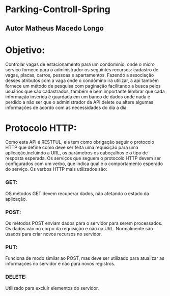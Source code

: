 # Parking-Controll-Spring
## Autor Matheus Macedo Longo

# Objetivo:
Controlar vagas de estacionamento para um condomínio, onde o micro serviço fornece para o administrador os seguintes recursos: cadastro de vagas, placas, carros, pessoas e apartamentos. Fazendo a associação desses atributos com a vaga onde o condômino ira utilizar, a api também fornece um método de pesquisa com paginação facilitando a busca pelos usuários que são cadastrados, também é bem importante lembrar que cada informação inserida é guardada em um banco de dados onde nada é perdido a não ser que o administrador da API delete ou altere  algumas informações de acordo com as necessidades do dia a dia.

# Protocolo HTTP:
Como esta API é RESTFUL, ela tem como obrigação seguir o protocolo HTTP que define como deve ser feita uma requisição para uma aplicação,incluindo a URL, os parâmetros os cabeçalhos e o tipo de resposta esperada. Os serviços que seguem o protocolo HTTP devem ser configurados com um verbo, que indica qual é o comportamento esperado do serviço. Os verbos HTTP mais utilizados são:

### GET:
OS métodos GET devem recuperar dados, não afetando o estado da aplicação.

### POST:
Os métodos POST enviam dados para o servidor para serem processados. Os dados vão no corpo da requisição e não na URL. Normalmente são usados para criar novos recursos no servidor.

### PUT: 
Funciona de modo similar ao POST, mas deve ser utilizado para atualizar as informações no servidor e não para novos registros.

### DELETE:
Utilizado para excluir elementos do servidor.



